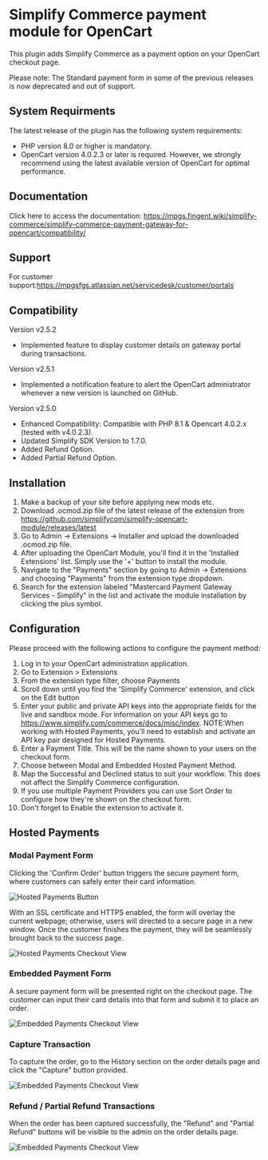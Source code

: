 # Simplify Commerce payment module for OpenCart

This plugin adds Simplify Commerce as a payment option on your OpenCart checkout page.

Please note: The Standard payment form in some of the previous releases is now deprecated and out of support.

## System Requirments

The latest release of the plugin has the following system requirements:

- PHP version 8.0 or higher is mandatory.
- OpenCart version 4.0.2.3 or later is required. However, we strongly recommend using the latest available version of OpenCart for optimal performance.

## Documentation

Click here to access the documentation: https://mpgs.fingent.wiki/simplify-commerce/simplify-commerce-payment-gateway-for-opencart/compatibility/

## Support

For customer support:https://mpgsfgs.atlassian.net/servicedesk/customer/portals

## Compatibility

Version v2.5.2
- Implemented feature to display customer details on gateway portal during transactions.

Version v2.5.1
- Implemented a notification feature to alert the OpenCart administrator whenever a new version is launched on GitHub.

Version v2.5.0
- Enhanced Compatibility: Compatible with PHP 8.1 & Opencart 4.0.2.x (tested with v4.0.2.3).
- Updated Simplify SDK Version to 1.7.0.
- Added Refund Option.
- Added Partial Refund Option.

## Installation
1. Make a backup of your site before applying new mods etc.
2. Download .ocmod.zip file of the latest release of the extension from https://github.com/simplifycom/simplify-opencart-module/releases/latest
3. Go to Admin → Extensions → Installer and upload the downloaded .ocmod.zip file.
4. After uploading the OpenCart Module, you'll find it in the 'Installed Extensions' list. Simply use the '+' button to install the module.
5. Navigate to the "Payments" section by going to Admin → Extensions and choosing "Payments" from the extension type dropdown.
6. Search for the extension labeled "Mastercard Payment Gateway Services - Simplify" in the list and activate the module installation by clicking the plus symbol.

## Configuration
Please proceed with the following actions to configure the payment method:

1. Log in to your OpenCart administration application.
2. Go to Extension > Extensions
3. From the extension type filter, choose Payments
4. Scroll down until you find the 'Simplify Commerce' extension, and click on the Edit button
5. Enter your public and private API keys into the appropriate fields for the live and sandbox mode. For information on your API keys go to https://www.simplify.com/commerce/docs/misc/index. NOTE:When working with Hosted Payments, you'll need to establish and activate an API key pair designed for Hosted Payments.
6. Enter a Payment Title. This will be the name shown to your users on the checkout form.
7. Choose between Modal and Embedded Hosted Payment Method.  
8. Map the Successful and Declined status to suit your workflow. This does not affect the Simplify Commerce configuration.
9. If you use multiple Payment Providers you can use Sort Order to configure how they're shown on the checkout form.
10. Don't forget to Enable the extension to activate it.

## Hosted Payments

### Modal Payment Form

Clicking the 'Confirm Order' button triggers the secure payment form, where customers can safely enter their card information.

![Hosted Payments Button](docs/hp1.png "Hosted Payments Button")

With an SSL certificate and HTTPS enabled, the form will overlay the current webpage; otherwise, users will directed to a secure page in a new window. Once the customer finishes the payment, they will be seamlessly brought back to the success page.

![Hosted Payments Checkout View](docs/hp2.png "Hosted Payments Checkout View")

### Embedded Payment Form

A secure payment form will be presented right on the checkout page. The customer can input their card details into that form and submit it to place an order.

![Embedded Payments Checkout View](docs/ep1.png "Embedded Payments Checkout View")

### Capture Transaction

To capture the order, go to the History section on the order details page and click the "Capture" button provided.

![Embedded Payments Checkout View](docs/capture.png "Embedded Payments Checkout View")

### Refund / Partial Refund Transactions

When the order has been captured successfully, the "Refund" and "Partial Refund" buttons will be visible to the admin on the order details page.

![Embedded Payments Checkout View](docs/refunds.png "Embedded Payments Checkout View")
